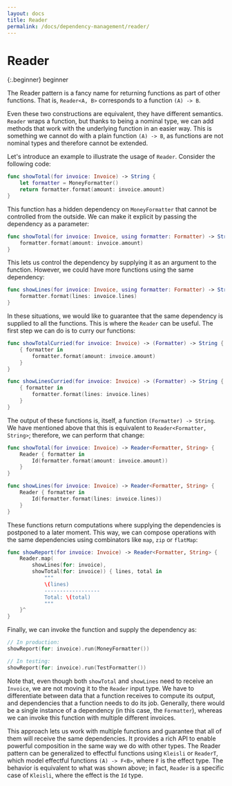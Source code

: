 ```yaml
---
layout: docs
title: Reader
permalink: /docs/dependency-management/reader/
---
```


# Reader
 
 {:.beginner}
 beginner
 
 The Reader pattern is a fancy name for returning functions as part of other functions. That is, `Reader<A, B>` corresponds to a function `(A) -> B`.
 
 Even these two constructions are equivalent, they have different semantics. `Reader` wraps a function, but thanks to being a nominal type, we can add methods that work with the underlying function in an easier way. This is something we cannot do with a plain function `(A) -> B`, as functions are not nominal types and therefore cannot be extended.
 
 Let's introduce an example to illustrate the usage of `Reader`. Consider the following code:

```swift
func showTotal(for invoice: Invoice) -> String {
    let formatter = MoneyFormatter()
    return formatter.format(amount: invoice.amount)
}
```

 This function has a hidden dependency on `MoneyFormatter` that cannot be controlled from the outside. We can make it explicit by passing the dependency as a parameter:

```swift
func showTotal(for invoice: Invoice, using formatter: Formatter) -> String {
    formatter.format(amount: invoice.amount)
}
```

 This lets us control the dependency by supplying it as an argument to the function. However, we could have more functions using the same dependency:

```swift
func showLines(for invoice: Invoice, using formatter: Formatter) -> String {
    formatter.format(lines: invoice.lines)
}
```

 In these situations, we would like to guarantee that the same dependency is supplied to all the functions. This is where the `Reader` can be useful. The first step we can do is to curry our functions:

```swift
func showTotalCurried(for invoice: Invoice) -> (Formatter) -> String {
    { formatter in
        formatter.format(amount: invoice.amount)
    }
}

func showLinesCurried(for invoice: Invoice) -> (Formatter) -> String {
    { formatter in
        formatter.format(lines: invoice.lines)
    }
}
```

 The output of these functions is, itself, a function `(Formatter) -> String`. We have mentioned above that this is equivalent to `Reader<Formatter, String>`; therefore, we can perform that change:

```swift
func showTotal(for invoice: Invoice) -> Reader<Formatter, String> {
    Reader { formatter in
        Id(formatter.format(amount: invoice.amount))
    }
}

func showLines(for invoice: Invoice) -> Reader<Formatter, String> {
    Reader { formatter in
        Id(formatter.format(lines: invoice.lines))
    }
}
```

 These functions return computations where supplying the dependencies is postponed to a later moment. This way, we can compose operations with the same dependencies using combinators like `map`, `zip` or `flatMap`:

```swift
func showReport(for invoice: Invoice) -> Reader<Formatter, String> {
    Reader.map(
        showLines(for: invoice),
        showTotal(for: invoice)) { lines, total in
            """
            \(lines)
            ------------------
            Total: \(total)
            """
    }^
}
```

 Finally, we can invoke the function and supply the dependency as:

```swift
// In production:
showReport(for: invoice).run(MoneyFormatter())

// In testing:
showReport(for: invoice).run(TestFormatter())
```

 Note that, even though both `showTotal` and `showLines` need to receive an `Invoice`, we are not moving it to the `Reader` input type. We have to differentiate between data that a function receives to compute its output, and dependencies that a function needs to do its job. Generally, there would be a single instance of a dependency (in this case, the `Formatter`), whereas we can invoke this function with multiple different invoices.
 
 This approach lets us work with multiple functions and guarantee that all of them will receive the same dependencies. It provides a rich API to enable powerful composition in the same way we do with other types. The Reader pattern can be generalized to effectful functions using `Kleisli` or `ReaderT`, which model effectful functions `(A) -> F<B>`, where `F` is the effect type. The behavior is equivalent to what was shown above; in fact, `Reader` is a specific case of `Kleisli`, where the effect is the `Id` type.
